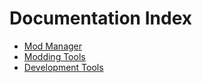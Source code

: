 # Documentation Index

- [Mod Manager](mod_manager.md)
- [Modding Tools](modding_tools.md)
- [Development Tools](development_tools.md)
